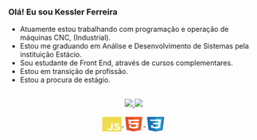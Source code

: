 ### Olá! Eu sou Kessler Ferreira

- Atuamente estou trabalhando com programação e operação de máquinas CNC, (Industrial).
- Estou me graduando em Análise e Desenvolvimento de Sistemas pela instituição Estácio.
- Sou estudante de Front End, através de cursos complementares.
- Estou em transição de profissão.
- Estou a procura de estágio.

##

<div align="center">
  <a href="https://github.com/kesslerferreira">
  <img height="170em" src="https://github-readme-stats.vercel.app/api?username=kesslerferreira&show_icons=true&theme=merko&include_all_commits=true&count_private=true"/>
  <img height="170em" src="https://github-readme-stats.vercel.app/api/top-langs/?username=kesslerferreira&layout=compact&langs_count=7&theme=merko"/>
</div>
  
<div style="display: inline_block" align="center"><br>
  <img align="center" alt="kessler-Js" height="30" width="40" src="https://raw.githubusercontent.com/devicons/devicon/master/icons/javascript/javascript-plain.svg">
  <img align="center" alt="kessler-HTML" height="30" width="40" src="https://raw.githubusercontent.com/devicons/devicon/master/icons/html5/html5-original.svg">
  <img align="center" alt="kessler-CSS" height="30" width="40" src="https://raw.githubusercontent.com/devicons/devicon/master/icons/css3/css3-original.svg">
</div>

  ##
